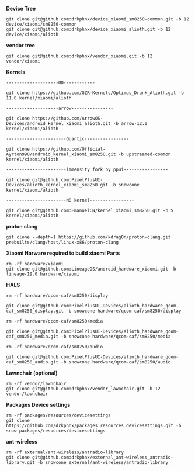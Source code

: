 **Device Tree**

	git clone git@github.com:drkphnx/device_xiaomi_sm8250-common.git -b 12 device/xiaomi/sm8250-common 
	git clone git@github.com:drkphnx/device_xiaomi_alioth.git -b 12  device/xiaomi/alioth

**vendor tree**
 	
	git clone git@github.com:drkphnx/vendor_xiaomi.git -b 12  vendor/xiaomi
	
**Kernels**

    --------------------OD------------
    
	git clone https://github.com/GZR-Kernels/Optimus_Drunk_Alioth.git -b 11.0 kernel/xiaomi/alioth 
	
    --------------------arrow---------------- 	
    
	git clone https://github.com/ArrowOS-Devices/android_kernel_xiaomi_alioth.git -b arrow-12.0 kernel/xiaomi/alioth  
	
    -----------------------Quantic-----------------
    
	git clone https://github.com/Official-Ayrton990/android_kernel_xiaomi_sm8250.git -b upstreamed-common kernel/xiaomi/alioth 
	
    -----------------------immensity fork by ppui-----------------	
    
    git clone git@github.com:PixelPlusUI-Devices/alioth_kernel_xiaomi_sm8250.git -b snowcone kernel/xiaomi/alioth
	
    -----------------------N0 kernel-----------------	
        
    git clone git@github.com:EmanuelCN/kernel_xiaomi_sm8250.git -b S kernel/xiaomi/alioth
    
 **proton clang**
    
    git clone --depth=1 https://github.com/kdrag0n/proton-clang.git prebuilts/clang/host/linux-x86/proton-clang
    
**Xiaomi Harware required to build xiaomi Parts**

	rm -rf hardware/xiaomi
	git clone git@github.com:LineageOS/android_hardware_xiaomi.git -b lineage-19.0 hardware/xiaomi

**HALS**

	rm -rf hardware/qcom-caf/sm8250/display 
	
	git clone git@github.com:PixelPlusUI-Devices/alioth_hardware_qcom-caf_sm8250_display.git -b snowcone hardware/qcom-caf/sm8250/display 
	
	rm -rf hardware/qcom-caf/sm8250/media 
	
	git clone git@github.com:PixelPlusUI-Devices/alioth_hardware_qcom-caf_sm8250_media.git -b snowcone hardware/qcom-caf/sm8250/media 
	
	rm -rf hardware/qcom-caf/sm8250/audio 
	
	git clone git@github.com:PixelPlusUI-Devices/alioth_hardware_qcom-caf_sm8250_audio.git -b snowcone hardware/qcom-caf/sm8250/audio 

**Lawnchair (optional)**
	
	rm -rf vendor/lawnchair
	git clone git@github.com:drkphnx/vendor_lawnchair.git -b 12  vendor/lawnchair
	
**Packages Device settings**
	
	rm -rf packages/resources/devicesettings 
	git clone https://github.com/drkphnx/packages_resources_devicesettings.git -b snow packages/resources/devicesettings 

**ant-wireless**
	
	rm -rf external/ant-wireless/antradio-library
	git clone git@github.com:drkphnx/external_ant-wireless_antradio-library.git -b snowcone external/ant-wireless/antradio-library
	
